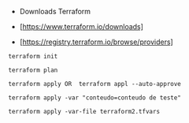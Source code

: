 - Downloads Terraform

- [https://www.terraform.io/downloads]
- [https://registry.terraform.io/browse/providers]

```
terraform init
```

```
terraform plan
```

```
terraform apply OR  terraform appl --auto-approve
```

```
terraform apply -var "conteudo=conteudo de teste"
```

```
terraform apply -var-file terraform2.tfvars
```
